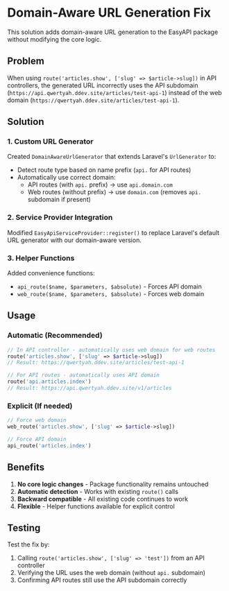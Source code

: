 # Domain-Aware URL Generation Fix

This solution adds domain-aware URL generation to the EasyAPI package without modifying the core logic.

## Problem

When using `route('articles.show', ['slug' => $article->slug])` in API controllers, the generated URL incorrectly uses the API subdomain (`https://api.qwertyah.ddev.site/articles/test-api-1`) instead of the web domain (`https://qwertyah.ddev.site/articles/test-api-1`).

## Solution

### 1. Custom URL Generator

Created `DomainAwareUrlGenerator` that extends Laravel's `UrlGenerator` to:

-   Detect route type based on name prefix (`api.` for API routes)
-   Automatically use correct domain:
    -   API routes (with `api.` prefix) → use `api.domain.com`
    -   Web routes (without prefix) → use `domain.com` (removes `api.` subdomain if present)

### 2. Service Provider Integration

Modified `EasyApiServiceProvider::register()` to replace Laravel's default URL generator with our domain-aware version.

### 3. Helper Functions

Added convenience functions:

-   `api_route($name, $parameters, $absolute)` - Forces API domain
-   `web_route($name, $parameters, $absolute)` - Forces web domain

## Usage

### Automatic (Recommended)

```php
// In API controller - automatically uses web domain for web routes
route('articles.show', ['slug' => $article->slug])
// Result: https://qwertyah.ddev.site/articles/test-api-1

// For API routes - automatically uses API domain
route('api.articles.index')
// Result: https://api.qwertyah.ddev.site/v1/articles
```

### Explicit (If needed)

```php
// Force web domain
web_route('articles.show', ['slug' => $article->slug])

// Force API domain
api_route('articles.index')
```

## Benefits

1. **No core logic changes** - Package functionality remains untouched
2. **Automatic detection** - Works with existing `route()` calls
3. **Backward compatible** - All existing code continues to work
4. **Flexible** - Helper functions available for explicit control

## Testing

Test the fix by:

1. Calling `route('articles.show', ['slug' => 'test'])` from an API controller
2. Verifying the URL uses the web domain (without `api.` subdomain)
3. Confirming API routes still use the API subdomain correctly
